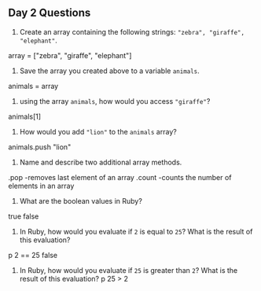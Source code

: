 ## Day 2 Questions

1. Create an array containing the following strings: `"zebra", "giraffe", "elephant"`.

array = ["zebra", "giraffe", "elephant"]

1. Save the array you created above to a variable `animals`.

animals = array

1. using the array `animals`, how would you access `"giraffe"`?

animals[1]

1. How would you add `"lion"` to the `animals` array?

animals.push "lion"

1. Name and describe two additional array methods.

.pop -removes last element of an array
.count -counts the number of elements in an array

1. What are the boolean values in Ruby?

true
false

1. In Ruby, how would you evaluate if `2` is equal to `25`? What is the result of this evaluation?

p 2 == 25
false

1. In Ruby, how would you evaluate if `25` is greater than `2`? What is the result of this evaluation?
p 25 > 2
